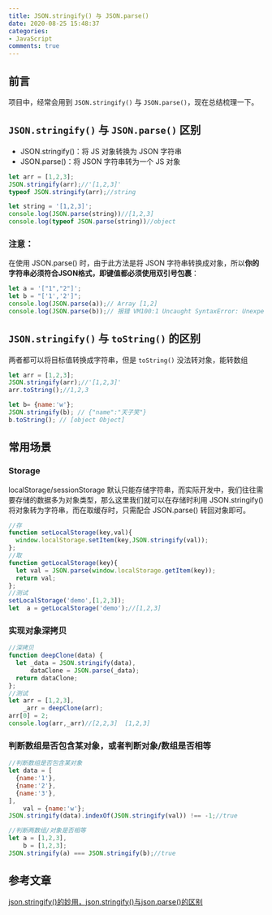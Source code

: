 ```yaml
---
title: JSON.stringify() 与 JSON.parse()
date: 2020-08-25 15:48:37
categories:
- JavaScript
comments: true
---
```


## 前言

项目中，经常会用到 `JSON.stringify()` 与 `JSON.parse()`，现在总结梳理一下。
<!-- more -->



## `JSON.stringify()` 与 `JSON.parse()` 区别

- JSON.stringify()：将 JS 对象转换为 JSON 字符串
- JSON.parse()：将 JSON 字符串转为一个 JS 对象

```js
let arr = [1,2,3];
JSON.stringify(arr);//'[1,2,3]'
typeof JSON.stringify(arr);//string

let string = '[1,2,3]';
console.log(JSON.parse(string))//[1,2,3]
console.log(typeof JSON.parse(string))//object
```

### 注意：

在使用 JSON.parse() 时，由于此方法是将 JSON 字符串转换成对象，所以**你的字符串必须符合JSON格式，即键值都必须使用双引号包裹**：

```js
let a = '["1","2"]';
let b = "['1','2']";
console.log(JSON.parse(a));// Array [1,2]
console.log(JSON.parse(b));// 报错 VM100:1 Uncaught SyntaxError: Unexpected token ' in JSON at position 1
```



## `JSON.stringify()` 与 `toString()` 的区别

两者都可以将目标值转换成字符串，但是 `toString()` 没法转对象，能转数组

```js
let arr = [1,2,3];
JSON.stringify(arr);//'[1,2,3]'
arr.toString();//1,2,3

let b= {name:'w'};
JSON.stringify(b); // {"name":"天子笑"}
b.toString(); // [object Object]
```



## 常用场景

### Storage

localStorage/sessionStorage 默认只能存储字符串，而实际开发中，我们往往需要存储的数据多为对象类型，那么这里我们就可以在存储时利用 JSON.stringify() 将对象转为字符串，而在取缓存时，只需配合 JSON.parse() 转回对象即可。

```js
//存
function setLocalStorage(key,val){
  window.localStorage.setItem(key,JSON.stringify(val));
};
//取
function getLocalStorage(key){
  let val = JSON.parse(window.localStorage.getItem(key));
  return val;
};
//测试
setLocalStorage('demo',[1,2,3]);
let  a = getLocalStorage('demo');//[1,2,3]
```

### 实现对象深拷贝

```js
//深拷贝
function deepClone(data) {
  let _data = JSON.stringify(data),
      dataClone = JSON.parse(_data);
  return dataClone;
};
//测试
let arr = [1,2,3],
    _arr = deepClone(arr);
arr[0] = 2;
console.log(arr,_arr)//[2,2,3]  [1,2,3]
```

### 判断数组是否包含某对象，或者判断对象/数组是否相等

```js
//判断数组是否包含某对象
let data = [
  {name:'1'},
  {name:'2'},
  {name:'3'},
],
    val = {name:'w'};
JSON.stringify(data).indexOf(JSON.stringify(val)) !== -1;//true

//判断两数组/对象是否相等
let a = [1,2,3],
    b = [1,2,3];
JSON.stringify(a) === JSON.stringify(b);//true
```





## 参考文章

[json.stringify()的妙用，json.stringify()与json.parse()的区别](https://www.cnblogs.com/echolun/p/9631836.html)

